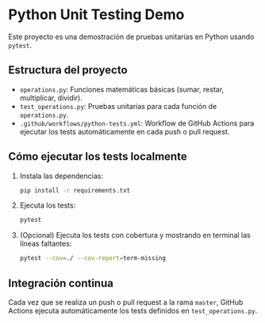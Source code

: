 # Python Unit Testing Demo

Este proyecto es una demostración de pruebas unitarias en Python usando `pytest`.

## Estructura del proyecto

- `operations.py`: Funciones matemáticas básicas (sumar, restar, multiplicar, dividir).
- `test_operations.py`: Pruebas unitarias para cada función de `operations.py`.
- `.github/workflows/python-tests.yml`: Workflow de GitHub Actions para ejecutar los tests automáticamente en cada push o pull request.

## Cómo ejecutar los tests localmente

1. Instala las dependencias:

   ```bash
   pip install -r requirements.txt
   ```
2. Ejecuta los tests:

   ```bash
   pytest
   ```
3. (Opcional) Ejecuta los tests con cobertura y mostrando en terminal las líneas faltantes:

   ```bash
   pytest --cov=./ --cov-report=term-missing 
   ```

## Integración continua

Cada vez que se realiza un push o pull request a la rama `master`, GitHub Actions ejecuta automáticamente los tests definidos en `test_operations.py`.
